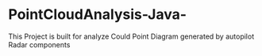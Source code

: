 # PointCloudAnalysis-Java-
This Project is built for analyze Could Point Diagram generated by autopilot Radar components
